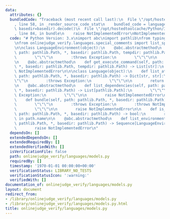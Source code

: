 ```yaml
---
data:
  attributes: {}
  bundledCode: "Traceback (most recent call last):\n  File \"/opt/hostedtoolcache/Python/3.8.5/x64/lib/python3.8/site-packages/onlinejudge_verify/documentation/build.py\"\
    , line 58, in _render_source_code_stat\n    bundled_code = language.bundle(stat.path,\
    \ basedir=basedir).decode()\n  File \"/opt/hostedtoolcache/Python/3.8.5/x64/lib/python3.8/site-packages/onlinejudge_verify/languages/python.py\"\
    , line 84, in bundle\n    raise NotImplementedError\nNotImplementedError\n"
  code: "# Python Version: 3.x\nimport abc\nimport pathlib\nfrom typing import *\n\
    \nfrom onlinejudge_verify.languages.special_comments import list_special_comments\n\
    \n\nclass LanguageEnvironment(object):\n    @abc.abstractmethod\n    def compile(self,\
    \ path: pathlib.Path, *, basedir: pathlib.Path, tempdir: pathlib.Path) -> None:\n\
    \        \"\"\"\n        :throws Exception:\n        \"\"\"\n\n        raise NotImplementedError\n\
    \n    @abc.abstractmethod\n    def get_execute_command(self, path: pathlib.Path,\
    \ *, basedir: pathlib.Path, tempdir: pathlib.Path) -> List[str]:\n        raise\
    \ NotImplementedError\n\n\nclass Language(object):\n    def list_attributes(self,\
    \ path: pathlib.Path, *, basedir: pathlib.Path) -> Dict[str, str]:\n        \"\
    \"\"\n        :throws Exception:\n        \"\"\"\n\n        return list_special_comments(path)\n\
    \n    @abc.abstractmethod\n    def list_dependencies(self, path: pathlib.Path,\
    \ *, basedir: pathlib.Path) -> List[pathlib.Path]:\n        \"\"\"\n        :throws\
    \ Exception:\n        \"\"\"\n\n        raise NotImplementedError\n\n    @abc.abstractmethod\n\
    \    def bundle(self, path: pathlib.Path, *, basedir: pathlib.Path) -> bytes:\n\
    \        \"\"\"\n        :throws Exception:\n        :throws NotImplementedError:\n\
    \        \"\"\"\n\n        raise NotImplementedError\n\n    def is_verification_file(self,\
    \ path: pathlib.Path, *, basedir: pathlib.Path) -> bool:\n        return '.test.'\
    \ in path.name\n\n    @abc.abstractmethod\n    def list_environments(self, path:\
    \ pathlib.Path, *, basedir: pathlib.Path) -> Sequence[LanguageEnvironment]:\n\
    \        raise NotImplementedError\n"
  dependsOn: []
  extendedDependsOn: []
  extendedRequiredBy: []
  extendedVerifiedWith: []
  isVerificationFile: false
  path: onlinejudge_verify/languages/models.py
  requiredBy: []
  timestamp: '1970-01-01 00:00:00+00:00'
  verificationStatus: LIBRARY_NO_TESTS
  verificationStatusIcon: ':warning:'
  verifiedWith: []
documentation_of: onlinejudge_verify/languages/models.py
layout: document
redirect_from:
- /library/onlinejudge_verify/languages/models.py
- /library/onlinejudge_verify/languages/models.py.html
title: onlinejudge_verify/languages/models.py
---
```

